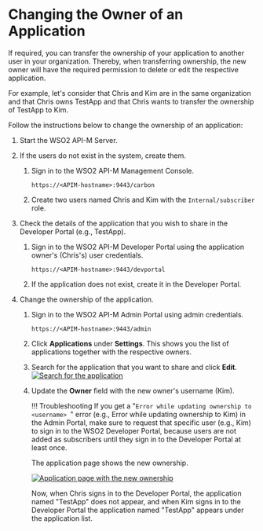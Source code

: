 # Changing the Owner of an Application

If required, you can transfer the ownership of your application to another user in your organization. Thereby, when transferring ownership, the new owner will have the required permission to delete or edit the respective application.

For example, let's consider that Chris and Kim are in the same organization and that Chris owns TestApp and that Chris wants to transfer the ownership of TestApp to Kim.

Follow the instructions below to change the ownership of an application:

1.  Start the WSO2 API-M Server.
2.  If the users do not exist in the system, create them.
    
     1. Sign in to the WSO2 API-M Management Console.

         `https://<APIM-hostname>:9443/carbon`

     2. Create two users named Chris and Kim with the `Internal/subscriber` role.

3.  Check the details of the application that you wish to share in the Developer Portal (e.g., TestApp).

    1.  Sign in to the WSO2 API-M Developer Portal using the application owner's (Chris's) user credentials.

         `https://<APIM-hostname>:9443/devportal`

    2.  If the application does not exist, create it in the Developer Portal.

4.  Change the ownership of the application.

    1.  Sign in to the WSO2 API-M Admin Portal using admin credentials.
        
         `https://<APIM-hostname>:9443/admin`

    2.  Click **Applications** under **Settings**.
        This shows you the list of applications together with the respective owners.

    3.  Search for the application that you want to share and click **Edit**.
        [![Search for the application]({{base_path}}/assets/img/learn/changing-application-owner-search.png)]({{base_path}}/assets/img/learn/changing-application-owner-search.png)

    4.  Update the **Owner** field with the new owner's username (Kim).

        !!! Troubleshooting
            If you get a "`Error while updating ownership to <username> `" error (e.g., Error while updating ownership to Kim) in the Admin Portal, make sure to request that specific user (e.g., Kim) to sign in to the WSO2 Developer Portal, because users are not added as subscribers until they sign in to the Developer Portal at least once.


         The application page shows the new ownership.

        [![Application page with the new ownership]({{base_path}}/assets/img/learn/changing-application-owner.png)]({{base_path}}/assets/img/learn/changing-application-owner.png)   
        
        Now, when Chris signs in to the Developer Portal, the application named "TestApp" does not appear, and when Kim signs in to the Developer Portal the application named "TestApp" appears under the application list.


